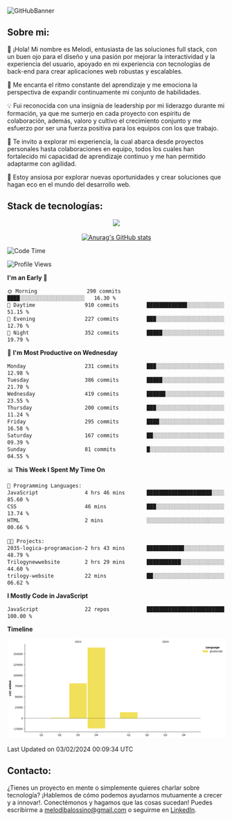 ![GitHubBanner](https://github.com/MelBalossino/MelBalossino/assets/124601449/c1bfc12f-f708-4d5e-a44c-cbc714e582b2)

## Sobre mi:

🤗 ¡Hola! Mi nombre es Melodi, entusiasta de las soluciones full stack, con un buen ojo para el diseño y una pasión por mejorar la interactividad y la experiencia del usuario, apoyado en mi experiencia con tecnologías de back-end para crear aplicaciones web robustas y escalables.

🚀 Me encanta el ritmo constante del aprendizaje y me emociona la perspectiva de expandir continuamente mi conjunto de habilidades.

💡 Fui reconocida con una insignia de leadership por mi liderazgo durante mi formación, ya que me sumerjo en cada proyecto con espíritu de colaboración, además, valoro y cultivo el crecimiento conjunto y me esfuerzo por ser una fuerza positiva para los equipos con los que trabajo.

💼 Te invito a explorar mi experiencia, la cual abarca desde proyectos personales hasta colaboraciones en equipo, todos los cuales han fortalecido mi capacidad de aprendizaje continuo y me han permitido adaptarme con agilidad.

🤗 Estoy ansiosa por explorar nuevas oportunidades y crear soluciones que hagan eco en el mundo del desarrollo web. 

## Stack de tecnologías:
<p align="center">
  <a href="https://skillicons.dev">
    <img src="https://skillicons.dev/icons?i=js,html,css,react,vite,webpack,redux,nodejs,express,postgres,sequelize,git,github,vscode,figma,materialui,tailwind" />
  </a>
</p>

<div align="center">
  
[![Anurag's GitHub stats](https://github-readme-stats.vercel.app/api?username=melbalossino&count_private=true&show_icons=true&theme=onedark)](https://github.com/anuraghazra/github-readme-stats)
</div>

<!--START_SECTION:waka-->
![Code Time](http://img.shields.io/badge/Code%20Time-80%20hrs%2046%20mins-blue)

![Profile Views](http://img.shields.io/badge/Profile%20Views-36-blue)

**I'm an Early 🐤** 

```text
🌞 Morning                290 commits         ████░░░░░░░░░░░░░░░░░░░░░   16.30 % 
🌆 Daytime                910 commits         █████████████░░░░░░░░░░░░   51.15 % 
🌃 Evening                227 commits         ███░░░░░░░░░░░░░░░░░░░░░░   12.76 % 
🌙 Night                  352 commits         █████░░░░░░░░░░░░░░░░░░░░   19.79 % 
```
📅 **I'm Most Productive on Wednesday** 

```text
Monday                   231 commits         ███░░░░░░░░░░░░░░░░░░░░░░   12.98 % 
Tuesday                  386 commits         █████░░░░░░░░░░░░░░░░░░░░   21.70 % 
Wednesday                419 commits         ██████░░░░░░░░░░░░░░░░░░░   23.55 % 
Thursday                 200 commits         ███░░░░░░░░░░░░░░░░░░░░░░   11.24 % 
Friday                   295 commits         ████░░░░░░░░░░░░░░░░░░░░░   16.58 % 
Saturday                 167 commits         ██░░░░░░░░░░░░░░░░░░░░░░░   09.39 % 
Sunday                   81 commits          █░░░░░░░░░░░░░░░░░░░░░░░░   04.55 % 
```


📊 **This Week I Spent My Time On** 

```text
💬 Programming Languages: 
JavaScript               4 hrs 46 mins       █████████████████████░░░░   85.60 % 
CSS                      46 mins             ███░░░░░░░░░░░░░░░░░░░░░░   13.74 % 
HTML                     2 mins              ░░░░░░░░░░░░░░░░░░░░░░░░░   00.66 % 

🐱‍💻 Projects: 
2035-logica-programacion-2 hrs 43 mins       ████████████░░░░░░░░░░░░░   48.79 % 
Trilogynewwebsite        2 hrs 29 mins       ███████████░░░░░░░░░░░░░░   44.60 % 
trilogy-website          22 mins             ██░░░░░░░░░░░░░░░░░░░░░░░   06.62 % 
```

**I Mostly Code in JavaScript** 

```text
JavaScript               22 repos            █████████████████████████   100.00 % 
```



**Timeline**

![Lines of Code chart](https://raw.githubusercontent.com/MelBalossino/MelBalossino/main/assets/bar_graph.png)


 Last Updated on 03/02/2024 00:09:34 UTC
<!--END_SECTION:waka-->

## Contacto:
¿Tienes un proyecto en mente o simplemente quieres charlar sobre tecnología? ¡Hablemos de cómo podemos ayudarnos mutuamente a crecer y a innovar!. Conectémonos y hagamos que las cosas sucedan! Puedes escribirme a melodibalossino@gmail.com o seguirme en [LinkedIn](https://www.linkedin.com/in/melody-balossino-26745021b).


<!--
**MelBalossino/MelBalossino** is a ✨ _special_ ✨ repository because its `README.md` (this file) appears on your GitHub profile.



Here are some ideas to get you started:

- 🔭 I’m currently working on ...
- 🌱 I’m currently learning ...
- 👯 I’m looking to collaborate on ...
- 🤔 I’m looking for help with ...
- 💬 Ask me about ...
- 📫 How to reach me: ...
- 😄 Pronouns: ...
- ⚡ Fun fact: ...
-->
